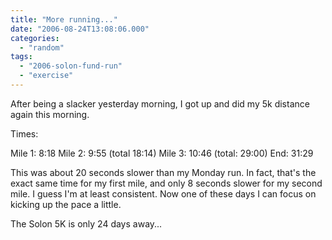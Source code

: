 ```yaml
---
title: "More running..."
date: "2006-08-24T13:08:06.000"
categories: 
  - "random"
tags: 
  - "2006-solon-fund-run"
  - "exercise"
---
```


After being a slacker yesterday morning, I got up and did my 5k distance again this morning.

Times:

Mile 1: 8:18 Mile 2: 9:55 (total 18:14) Mile 3: 10:46 (total: 29:00) End: 31:29

This was about 20 seconds slower than my Monday run. In fact, that's the exact same time for my first mile, and only 8 seconds slower for my second mile. I guess I'm at least consistent. Now one of these days I can focus on kicking up the pace a little.

The Solon 5K is only 24 days away...
